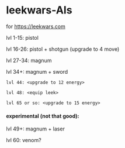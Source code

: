 # leekwars-AIs
for https://leekwars.com


lvl 1-15: pistol

lvl 16-26: pistol + shotgun (upgrade to 4 move)

lvl 27-34: magnum

lvl 34+: magnum + sword

```lvl 44: <upgrade to 12 energy>```

```lvl 48: <equip leek>```

```lvl 65 or so: <upgrade to 15 energy>```



#### experimental (not that good):

lvl 49+: magnum + laser

lvl 60: venom?
